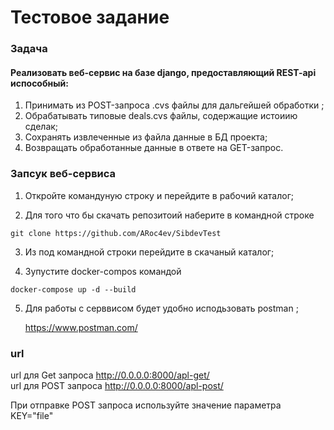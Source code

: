 # Тестовое задание

### Задача
#### Реализовать веб-сервис на базе django, предоставляющий REST-api испособный:
1. Принимать из POST-запроса .cvs  файлы для дальгейшей обработки ;
2. Обрабатывать типовые deals.cvs файлы, содержащие истоиию сделак;
3. Сохранять извлеченные из файла данные в БД проекта;
4. Возвращать обработанные данные в ответе на GET-запрос.

### Запсук веб-сервиса
   1. Откройте командуную строку и перейдите в рабочий каталог;
   
   2. Для того что бы скачать репозитоий  наберите  в командной строке 
   
    git clone https://github.com/ARoc4ev/SibdevTest
   3. Из под командной строки перейдите в скачаный каталог;

   4. Зупустите docker-compos командой 
    
    docker-compose up -d --build
    
    
   5. Для работы с серввисом будет удобно исподьзовать  postman ;
         
         https://www.postman.com/
         
         
 ### url
   url для Get запроса  http://0.0.0.0:8000/apl-get/ <br/>
   url для POST запроса http://0.0.0.0:8000/apl-post/ <br/>
  
  При отправке POST запроса используйте значение параметра KEY="file"
   
       
   
 
         
    
  

    
